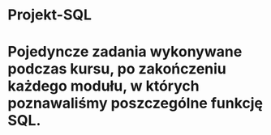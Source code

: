 # Projekt-SQL
# Pojedyncze zadania wykonywane podczas kursu, po zakończeniu każdego modułu, w których poznawaliśmy poszczególne funkcję SQL.
